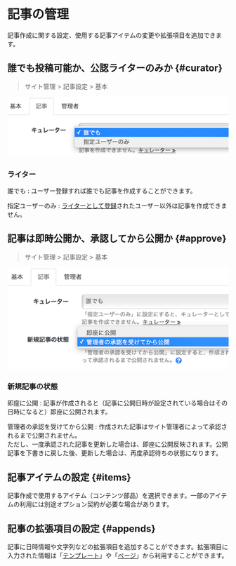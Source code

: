 # 記事の管理

記事作成に関する設定、使用する記事アイテムの変更や拡張項目を追加できます。

## 誰でも投稿可能か、公認ライターのみか {#curator}

> サイト管理 > 記事設定 > 基本

![](site_admin_site_curator.png)

### ライター

誰でも
: ユーザー登録すれば誰でも記事を作成することができます。

指定ユーザーのみ
: [ライターとして登録](../curators/)されたユーザー以外は記事を作成できません。

## 記事は即時公開か、承認してから公開か {#approve}

> サイト管理 > 記事設定 > 基本

![](site_admin_site_approve.png)

### 新規記事の状態

即座に公開
: 記事が作成されると（記事に公開日時が設定されている場合はその日時になると）即座に公開されます。

管理者の承認を受けてから公開
: 作成された記事はサイト管理者によって承認されるまで公開されません。  
  ただし、一度承認された記事を更新した場合は、即座に公開反映されます。公開記事を下書きに戻した後、更新した場合は、再度承認待ちの状態になります。

## 記事アイテムの設定 {#items}

記事作成で使用するアイテム（コンテンツ部品）を選択できます。一部のアイテムの利用には別途オプション契約が必要な場合があります。

## 記事の拡張項目の設定 {#appends}

記事に日時情報や文字列などの拡張項目を追加することができます。拡張項目に入力された情報は「[テンプレート](design#templates)」や「[ページ](design#pages)」から利用することができます。
